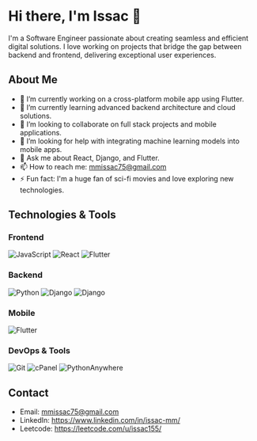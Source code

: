 # Hi there, I'm Issac 👋

I'm a Software Engineer passionate about creating seamless and efficient digital solutions. I love working on projects that bridge the gap between backend and frontend, delivering exceptional user experiences.


## About Me

- 🔭 I’m currently working on a cross-platform mobile app using Flutter.
- 🌱 I’m currently learning advanced backend architecture and cloud solutions.
- 👯 I’m looking to collaborate on full stack projects and mobile applications.
- 🤔 I’m looking for help with integrating machine learning models into mobile apps.
- 💬 Ask me about React, Django, and Flutter.
- 📫 How to reach me: mmissac75@gmail.com
- ⚡ Fun fact: I'm a huge fan of sci-fi movies and love exploring new technologies.

## Technologies & Tools

### Frontend
![JavaScript](https://img.shields.io/badge/-JavaScript-black?style=flat-square&logo=javascript)
![React](https://img.shields.io/badge/-React-black?style=flat-square&logo=react)
![Flutter](https://img.shields.io/badge/-Flutter-black?style=flat-square&logo=flutter)

### Backend

![Python](https://img.shields.io/badge/-Python-black?style=flat-square&logo=python)
![Django](https://img.shields.io/badge/-Django-black?style=flat-square&logo=django)
![Django](https://img.shields.io/badge/-Django-black?style=flat-square&logo=java)

### Mobile
![Flutter](https://img.shields.io/badge/-Flutter-black?style=flat-square&logo=flutter)

### DevOps & Tools

![Git](https://img.shields.io/badge/-Git-black?style=flat-square&logo=git)
![cPanel](https://img.shields.io/badge/-cPanel-black?style=flat-square&logo=cpanel)
![PythonAnywhere](https://img.shields.io/badge/-PythonAnywhere-black?style=flat-square&logo=python)





## Contact

- Email: mmissac75@gmail.com
- LinkedIn: https://www.linkedin.com/in/issac-mm/
- Leetcode: https://leetcode.com/u/issac155/
